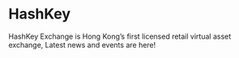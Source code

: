 # HashKey
HashKey Exchange is Hong Kong’s first licensed retail virtual asset exchange, Latest news and events are here!
